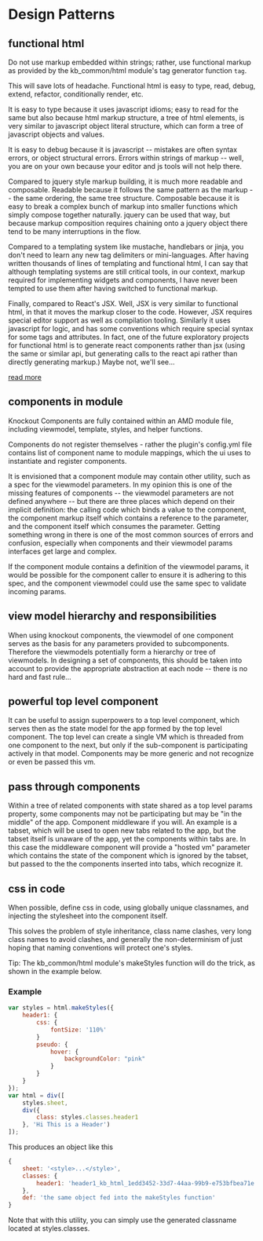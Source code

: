 # Design Patterns

## functional html

Do not use markup embedded within strings; rather, use functional markup as provided by the kb_common/html module's tag generator function ```tag```.

This will save lots of headache. Functional html is easy to type, read, debug, extend, refactor, conditionally render, etc.

It is easy to type because it uses javascript idioms; easy to read for the same but also because html markup structure, a tree of html elements, is very similar to javascript object literal structure, which can form a tree of javascript objects and values.

It is easy to debug because it is javascript -- mistakes are often syntax errors, or object structural errors. Errors within strings of markup -- well, you are on your own because your editor and js tools will not help there.

Compared to jquery style markup building, it is much more readable and composable. Readable because it follows the same pattern as the markup -- the same ordering, the same tree structure. Composable because it is easy to break a complex bunch of markup into smaller functions which simply compose together naturally. jquery can be used that way, but because markup composition requires chaining onto a jquery object there tend to be many interruptions in the flow.

Compared to a templating system like mustache, handlebars or jinja, you don't need to learn any new tag delimiters or mini-languages. After having written thousands of lines of templating and functional html, I can say that although templating systems are still critical tools, in our context, markup required for implementing widgets and components, I have never been tempted to use them after having switched to functional markup.

Finally, compared to React's JSX. Well, JSX is very similar to functional html, in that it moves the markup closer to the code. However, JSX requires special editor support as well as compilation tooling. Similarly it uses javascript for logic, and has some conventions which require special syntax for some tags and attributes. In fact, one of the future exploratory projects for functional html is to generate react components rather than jsx (using the same or similar api, but generating calls to the react api rather than directly generating markup.) Maybe not, we'll see...

[read more](patterns/functional-html.md)

## components in module

Knockout Components are fully contained within an AMD module file, including viewmodel, template, styles, and helper functions.

Components do not register themselves - rather the plugin's config.yml file contains list of component name to module mappings, which the ui uses to instantiate and register components.

It is envisioned that a component module may contain other utility, such as a spec for the viewmodel parameters. In my opinion this is one of the missing features of components -- the viewmodel parameters are not defined anywhere -- but there are three places which depend on their implicit definition: the calling code which binds a value to the component, the component markup itself which contains a reference to the parameter, and the component itself which consumes the parameter. Getting something wrong in there is one of the most common sources of errors and confusion, especially when components and their viewmodel params interfaces get large and complex.

 If the component module contains a definition of the viewmodel params, it would be possible for the component caller to ensure it is adhering to this spec, and the component viewmodel could use the same spec to validate incoming params.


## view model hierarchy and responsibilities

When using knockout components, the viewmodel of one component serves as the basis for any parameters provided to subcomponents. Therefore the viewmodels potentially form a hierarchy or tree of viewmodels. In designing a set of components, this should be taken into account to provide the appropriate abstraction at each node -- there is no hard and fast rule...

## powerful top level component

It can be useful to assign superpowers to a top level component, which serves then as the state model for the app formed by the top level component. The top level can create a single VM which is threaded from one component to the next, but only if the sub-component is participating actively in that model. Components may be more generic and not recognize or even be passed this vm.

## pass through components

Within a tree of related components with state shared as a top level params property, some components may not be participating but may be "in the middle" of the app. Component middleware if you will. An example is a tabset, which will be used to open new tabs related to the app, but the tabset itself is unaware of the app, yet the components within tabs are. In this case the middleware component will provide a "hosted vm" parameter which contains the state of the component which is ignored by the tabset, but passed to the the components inserted into tabs, which recognize it.

## css in code

When possible, define css in code, using globally unique classnames, and injecting the stylesheet into the component itself.

This solves the problem of style inheritance, class name clashes, very long class names to avoid clashes, and generally the non-determinism of just hoping that naming conventions will protect one's styles.

Tip: The kb_common/html module's makeStyles function will do the trick, as shown in the example below.


### Example
```javascript
var styles = html.makeStyles({
    header1: {
        css: {
            fontSize: '110%'
        }
        pseudo: {
            hover: {
                backgroundColor: "pink"
            }
        }
    }
});
var html = div([
    styles.sheet,
    div({
        class: styles.classes.header1
    }, 'Hi This is a Header')
]);
```

This produces an object like this

```javascript
{
    sheet: '<style>...</style>',
    classes: {
        header1: 'header1_kb_html_1edd3452-33d7-44aa-99b9-e753bfbea71e'
    },
    def: 'the same object fed into the makeStyles function'
}
```

Note that with this utility, you can simply use the generated classname located at styles.classes.<style property name> within your code. You don't need to worry about the actual class name. However, it is useful to know it will be prefixed with "<style property name>", such as ```header1``` in the example above, like ```header1_kb_html_1edd3452-33d7-44aa-99b9-e753bfbea71e``` (snipped from actual output). This assists in debugging styling issues.
